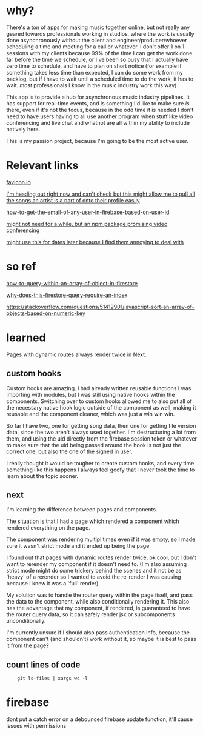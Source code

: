 # why?

There's a ton of apps for making music together online, but not really any geared towards professionals working in studios, where the work is usually done asynchronously without the client and engineer/producer/whoever scheduling a time and meeting for a call or whatever. I don't offer 1 on 1 sessions with my clients because 99% of the time I can get the work done far before the time we schedule, or I've been so busy that I actually have zero time to schedule, and have to plan on short notice (for example if something takes less time than expected, I can do some work from my backlog, but if i have to wait until a scheduled time to do the work, it has to wait. *most* professionals I know in the music industry work this way)

This app is to provide a hub for asynchronous music industry pipelines. It has support for real-time events, and is something I'd like to make sure *is* there, even if it's not the focus, because in the odd time it is needed I don't need to have users having to all use another program when stuff like video conferencing and live chat and whatnot are all within my ability to include natively here.

This is my passion project, because I'm going to be the most active user.

# Relevant links
[favicon.io](https://favicon.io/)

[I'm heading out right now and can't check but this might allow me to pull all the songs an artist is a part of onto their profile easily](https://firebase.blog/posts/2019/06/understanding-collection-group-queries)

[how-to-get-the-email-of-any-user-in-firebase-based-on-user-id](https://stackoverflow.com/a/66544110/19101255)

[might not need for a while, but an npm package promising video conferencing](https://www.npmjs.com/package/@videosdk.live/react-sdk)

[might use this for dates later because I find them annoying to deal with](https://www.npmjs.com/package/date-fns)

# so ref

[how-to-query-within-an-array-of-object-in-firestore](https://stackoverflow.com/a/70812323/19101255)

[why-does-this-firestore-query-require-an-index](https://stackoverflow.com/a/53790652/19101255)

https://stackoverflow.com/questions/51412901/javascript-sort-an-array-of-objects-based-on-numeric-key

# learned

Pages with dynamic routes always render twice in Next.

## custom hooks

Custom hooks are amazing. I had already written reusable functions I was importing with modules, but I was still using native hooks within the components. Switching over to custom hooks allowed me to also put all of the necessary native hook logic outside of the component as well, making it reusable and the component cleaner, which was just a win win win.

So far I have two, one for getting song data, then one for getting file version data, since the two aren't always used together. I'm destructuring a lot from them, and using the uid directly from the firebase session token or whatever to make sure that the uid being passed around the hook is not just the correct one, but also the one of the signed in user. 

I really thought it would be tougher to create custom hooks, and every time something like this happens I always feel goofy that I never took the time to learn about the topic sooner.

## next

I'm learning the difference between pages and components.

The situation is that I had a page which rendered a component which rendered everything on the page.

The component was rendering multipl times even if it was empty, so I made sure it wasn't strict mode and it ended up being the page.

I found out that pages with dynamic routes render twice, ok cool, but I don't want to rerender my component if it doesn't need to. (I'm also assuming strict mode might do some trickery behind the scenes and it not be as 'heavy' of a rerender so I wanted to avoid the re-render I was causing because I knew it was a 'full' render)

My solution was to handle the router query within the page itself, and pass the data to the component, while also conditionally rendering it. This also has the advantage that my component, if rendered, is guaranteed to have the router query data, so it can safely render jsx or subcomponents unconditionally. 

I'm currently unsure if I should also pass authentication info, because the component can't (and shouldn't) work without it, so maybe it is best to pass it from the page?

## count lines of code

```shell
    git ls-files | xargs wc -l
```


# firebase

dont put a catch error on a debounced firebase update function, it'll cause issues with permissions